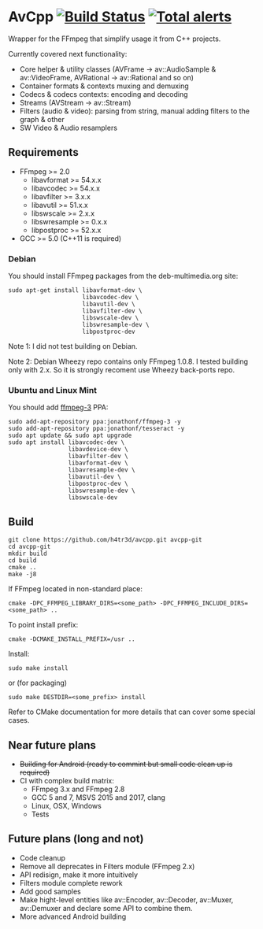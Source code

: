 # AvCpp [![Build Status](https://travis-ci.org/h4tr3d/avcpp.svg?branch=master)](https://travis-ci.org/h4tr3d/avcpp) [![Total alerts](https://img.shields.io/lgtm/alerts/g/h4tr3d/avcpp.svg?logo=lgtm&logoWidth=18)](https://lgtm.com/projects/g/h4tr3d/avcpp/alerts/)

Wrapper for the FFmpeg that simplify usage it from C++ projects.

Currently covered next functionality:
  - Core helper & utility classes (AVFrame -> av::AudioSample & av::VideoFrame, AVRational -> av::Rational and so on)
  - Container formats & contexts muxing and demuxing
  - Codecs & codecs contexts: encoding and decoding
  - Streams (AVStream -> av::Stream)
  - Filters (audio & video): parsing from string, manual adding filters to the graph & other
  - SW Video & Audio resamplers


Requirements
------------

  - FFmpeg >= 2.0
    - libavformat >= 54.x.x
    - libavcodec >= 54.x.x
    - libavfilter >= 3.x.x
    - libavutil >= 51.x.x
    - libswscale >= 2.x.x
    - libswresample >= 0.x.x
    - libpostproc >= 52.x.x
  - GCC >= 5.0 (C++11 is required)

### Debian

You should install FFmpeg packages from the deb-multimedia.org site:
```
sudo apt-get install libavformat-dev \
                     libavcodec-dev \
                     libavutil-dev \
                     libavfilter-dev \
                     libswscale-dev \
                     libswresample-dev \
                     libpostproc-dev
```

Note 1: I did not test building on Debian.

Note 2: Debian Wheezy repo contains only FFmpeg 1.0.8. I tested building only with 2.x. So it is strongly recoment use Wheezy back-ports repo.


### Ubuntu and Linux Mint

You should add [ffmpeg-3](https://launchpad.net/~jonathonf/+archive/ubuntu/ffmpeg-3) PPA:
```
sudo add-apt-repository ppa:jonathonf/ffmpeg-3 -y
sudo add-apt-repository ppa:jonathonf/tesseract -y
sudo apt update && sudo apt upgrade
sudo apt install libavcodec-dev \
                 libavdevice-dev \
                 libavfilter-dev \
                 libavformat-dev \
                 libavresample-dev \
                 libavutil-dev \
                 libpostproc-dev \
                 libswresample-dev \
                 libswscale-dev
```

Build
-----

```
git clone https://github.com/h4tr3d/avcpp.git avcpp-git
cd avcpp-git
mkdir build
cd build
cmake ..
make -j8
```

If FFmpeg located in non-standard place:
```
cmake -DPC_FFMPEG_LIBRARY_DIRS=<some_path> -DPC_FFMPEG_INCLUDE_DIRS=<some_path> ..
```

To point install prefix:
```
cmake -DCMAKE_INSTALL_PREFIX=/usr ..
```

Install:
```
sudo make install
```
or (for packaging)
```
sudo make DESTDIR=<some_prefix> install
```

Refer to CMake documentation for more details that can cover some special cases.

Near future plans
-----------------

  - ~~Building for Android (ready to commint but small code clean up is required)~~
  - CI with complex build matrix:
    - FFmpeg 3.x and FFmpeg 2.8
    - GCC 5 and 7, MSVS 2015 and 2017, clang
    - Linux, OSX, Windows
    - Tests

Future plans (long and not)
---------------------------

  - Code cleanup
  - Remove all deprecates in Filters module (FFmpeg 2.x)
  - API redisign, make it more intuitively
  - Filters module complete rework
  - Add good samples
  - Make hight-level entities like av::Encoder, av::Decoder, av::Muxer, av::Demuxer and declare some API to combine them.
  - More advanced Android building
